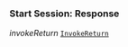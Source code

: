 

### Start Session: Response  
  
<article>

*invokeReturn* [`InvokeReturn`](/docs/invokereturn--page#invokereturn) 

</article>

